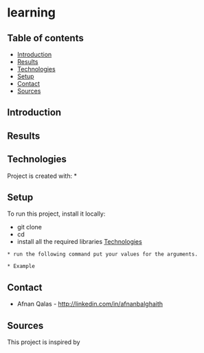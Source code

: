 # learning 

## Table of contents
* [Introduction](#introduction)
* [Results](#results)
* [Technologies](#technologies)
* [Setup](#setup)
* [Contact](#contact)
* [Sources](#sources)

## Introduction


## Results

## Technologies
Project is created with:
* 
## Setup
To run this project, install it locally:
* git clone 
* cd 
* install all the required libraries [Technologies](#technologies)
```
* run the following command put your values for the arguments.

* Example 

```
## Contact
* Afnan Qalas - http://linkedin.com/in/afnanbalghaith

## Sources
This project is inspired by 
